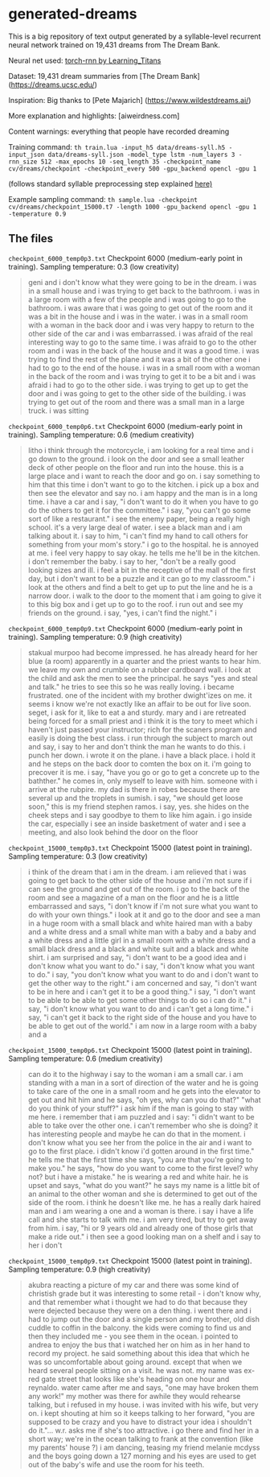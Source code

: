 # generated-dreams

This is a big repository of text output generated by a syllable-level recurrent neural network trained on 19,431 dreams from The Dream Bank.

Neural net used: [torch-rnn by Learning_Titans](https://github.com/learningtitans/torch-rnn/blob/valle-syllables/doc/flags.md#preprocessing)

Dataset: 19,431 dream summaries from [The Dream Bank] (https://dreams.ucsc.edu/)

Inspiration: Big thanks to [Pete Majarich] (https://www.wildestdreams.ai/)

More explanation and highlights: [aiweirdness.com]

Content warnings: everything that people have recorded dreaming

Training command: `th train.lua -input_h5 data/dreams-syll.h5 -input_json data/dreams-syll.json -model_type lstm -num_layers 3 -rnn_size 512 -max_epochs 10 -seq_length 35 -checkpoint_name cv/dreams/checkpoint -checkpoint_every 500 -gpu_backend opencl -gpu 1`

(follows standard syllable preprocessing step explained [here)](https://github.com/learningtitans/torch-rnn/blob/valle-syllables/doc/flags.md#preprocessing)

Example sampling command: `th sample.lua -checkpoint cv/dreams/checkpoint_15000.t7 -length 1000 -gpu_backend opencl -gpu 1 -temperature 0.9`

## The files

`checkpoint_6000_temp0p3.txt` Checkpoint 6000 (medium-early point in training). Sampling temperature: 0.3 (low creativity)
>geni and i don't know what they were going to be in the dream. i was in a small house and i was trying to get back to the bathroom. i was in a large room with a few of the people and i was going to go to the bathroom. i was aware that i was going to get out of the room and it was a bit in the house and i was in the water. i was in a small room with a woman in the back door and i was very happy to return to the other side of the car and i was embarrassed. i was afraid of the real interesting way to go to the same time. i was afraid to go to the other room and i was in the back of the house and it was a good time. i was trying to find the rest of the plane and it was a bit of the other one i had to go to the end of the house. i was in a small room with a woman in the back of the room and i was trying to get it to be a bit and i was afraid i had to go to the other side. i was trying to get up to get the door and i was going to get to the other side of the building. i was trying to get out of the room and there was a small man in a large truck. i was sitting 

`checkpoint_6000_temp0p6.txt` Checkpoint 6000 (medium-early point in training). Sampling temperature: 0.6 (medium creativity)
>litho i think through the motorcycle, i am looking for a real time and i go down to the ground. i look on the door and see a small leather deck of other people on the floor and run into the house. this is a large place and i want to reach the door and go on. i say something to him that this time i don't want to go to the kitchen. i pick up a box and then see the elevator and say no. i am happy and the man is in a long time. i have a car and i say, "i don't want to do it when you have to go do the others to get it for the committee." i say, "you can't go some sort of like a restaurant." i see the enemy paper, being a really high school. it's a very large deal of water. i see a black man and i am talking about it. i say to him, "i can't find my hand to call others for something from your mom's story." i go to the hospital. he is annoyed at me. i feel very happy to say okay. he tells me he'll be in the kitchen. i don't remember the baby. i say to her, "don't be a really good looking sizes and ill. i feel a bit in the receptive of the mall of the first day, but i don't want to be a puzzle and it can go to my classroom." i look at the others and find a belt to get up to put the line and he is a narrow door. i walk to the door to the moment that i am going to give it to this big box and i get up to go to the roof. i run out and see my friends on the ground. i say, "yes, i can't find the night." i 

`checkpoint_6000_temp0p9.txt` Checkpoint 6000 (medium-early point in training). Sampling temperature: 0.9 (high creativity)
>stakual murpoo had become impressed. he has already heard for her blue (a room) apparently in a quarter and the priest wants to hear him. we leave my own and crumble on a rubber cardboard wall. i look at the child and ask the men to see the principal. he says "yes and steal and talk." he tries to see this so he was really loving. i became frustrated. one of the incident with my brother dwight'izes on me. it seems i know we're not exactly like an affair to be out for live soon. seget, i ask for it, like to eat a and sturdy.
mary and i are retreated being forced for a small priest and i think it is the tory to meet which i haven't just passed your instructor; rich for the scaners program and easily is doing the best class. i run through the subject to march out and say, i say to her and don't think the man he wants to do this. i punch her down. i wrote it on the plane. i have a black place. i hold it and he steps on the back door to comten the box on it. i'm going to precover it is me. i say, "have you go or go to get a concrete up to the bathther." he comes in, only myself to leave with him. someone with i arrive at the rubpire. my dad is there in robes because there are several up and the troplets in sumish. i say, "we should get loose soon," this is my friend stephen ramos. i say, yes. she hides on the cheek steps and i say goodbye to them to like him again. i go inside the car, especially i see an inside basketment of water and i see a meeting, and also look behind the door on the floor 


`checkpoint_15000_temp0p3.txt` Checkpoint 15000 (latest point in training). Sampling temperature: 0.3 (low creativity)
>i think of the dream that i am in the dream. i am relieved that i was going to get back to the other side of the house and i'm not sure if i can see the ground and get out of the room. i go to the back of the room and see a magazine of a man on the floor and he is a little embarrassed and says, "i don't know if i'm not sure what you want to do with your own things." i look at it and go to the door and see a man in a huge room with a small black and white haired man with a baby and a white dress and a small white man with a baby and a baby and a white dress and a little girl in a small room with a white dress and a small black dress and a black and white suit and a black and white shirt. i am surprised and say, "i don't want to be a good idea and i don't know what you want to do." i say, "i don't know what you want to do." i say, "you don't know what you want to do and i don't want to get the other way to the right." i am concerned and say, "i don't want to be in here and i can't get it to be a good thing." i say, "i don't want to be able to be able to get some other things to do so i can do it." i say, "i don't know what you want to do and i can't get a long time." i say, "i can't get it back to the right side of the house and you have to be able to get out of the world." i am now in a large room with a baby and a 

`checkpoint_15000_temp0p6.txt` Checkpoint 15000 (latest point in training). Sampling temperature: 0.6 (medium creativity)
>can do it to the highway i say to the woman i am a small car. i am standing with a man in a sort of direction of the water and he is going to take care of the one in a small room and he gets into the elevator to get out and hit him and he says, "oh yes, why can you do that?" "what do you think of your stuff?" i ask him if the man is going to stay with me here. i remember that i am puzzled and i say: "i didn't want to be able to take over the other one. i can't remember who she is doing? it has interesting people and maybe he can do that in the moment. i don't know what you see her from the police in the air and i want to go to the first place. i didn't know i'd gotten around in the first time." he tells me that the first time she says, "you are that you're going to make you." he says, "how do you want to come to the first level? why not? but i have a mistake." he is wearing a red and white hair. he is upset and says, "what do you want?" he says my name is a little bit of an animal to the other woman and she is determined to get out of the side of the room. i think he doesn't like me. he has a really dark haired man and i am wearing a one and a woman is there. i say i have a life call and she starts to talk with me. i am very tired, but try to get away from him. i say, "hi or 9 years old and already one of those girls that make a ride out." i then see a good looking man on a shelf and i say to her i don't 

`checkpoint_15000_temp0p9.txt` Checkpoint 15000 (latest point in training). Sampling temperature: 0.9 (high creativity)
>akubra reacting a picture of my car and there was some kind of christish grade but it was interesting to some retail - i don't know why, and that remember what i thought we had to do that because they were dejected because they were on a den thing. i went there and i had to jump out the door and a single person and my brother, old dish cuddle to coffin in the balcony. the kids were coming to find us and then they included me - you see them in the ocean. i pointed to andrea to enjoy the bus that i watched her on him as in her hand to record my project. he said something about this idea that which he was so uncomfortable about going around. except that when we heard several people sitting on a visit. he was not. my name was ex-red gate street that looks like she's heading on one hour and reynaldo. water came after me and says, "one may have broken them any work!" my mother was there for awhile they would rehearse talking, but i refused in my house. i was invited with his wife, but very on. i kept shouting at him so it keeps talking to her forward, "you are supposed to be crazy and you have to distract your idea i shouldn't do it."...
w.r. asks me if she's too attractive. i go there and find her in a short way; we're in the ocean talking to frank at the convention (like my parents' house ?) i am dancing, teasing my friend melanie mcdyss and the boys going down a 127 morning and his eyes are used to get out of the baby's wife and use the room for his teeth.
